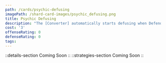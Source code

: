 ```yaml
---
path: /cards/psychic-defusing
imagePath: /shard-card-images/psychic_defusing.png
title: Psychic Defusing
description: "The [Converter] automatically starts defusing when Defenders are nearby."
cost: '3'
offenseRating: 0
defenseRating: 0
tags:
---
```

::details-section
Coming Soon
::
::strategies-section
Coming Soon
::